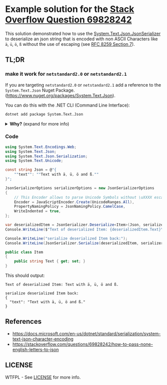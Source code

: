 # Example solution for the [Stack Overflow Question 69828242](https://stackoverflow.com/questions/69828242/how-to-pass-none-english-letters-to-json)

This solution demonstrated how to use the [System.Text.Json.JsonSerializer](https://docs.microsoft.com/en-us/dotnet/api/system.text.json.jsonserializer?view=net-6.0)
to deserialize an json string that is encoded with non ASCII Characters like `ä`, `ü`, `ö`, `ß` without the use of escaping (see [RFC 8259 Section 7](https://datatracker.ietf.org/doc/html/rfc8259#section-7)).

## TL;DR

### make it work for `netstandard2.0` or `netstandard2.1`

If you are targeting `netstandard2.0` or `netstandard2.1` add a reference to the `System.Text.Json` Nuget Package. (https://www.nuget.org/packages/System.Text.Json).

You can do this with the .NET CLI (Command Line Interface):
```bash
dotnet add package System.Text.Json
```
<details>
    <summary><b>Why?</b> (expand for more info)</summary>
    The Reason for this is that the <i>System.Text.Json</i> API's were first shipped with <i>.NET Core 3</i> (https://devblogs.microsoft.com/dotnet/try-the-new-system-text-json-apis/) and are therefore not included in the <i>netstandard2.0</i> or <i>netstandard2.1</i> framework, which existed before <i>.NET Core 3</i>.
</details>

### Code

```C#
using System.Text.Encodings.Web;
using System.Text.Json;
using System.Text.Json.Serialization;
using System.Text.Unicode;

const string Json = @"{
    ""text"": ""Text with ä, ü, ö and ß.""
}";

JsonSerializerOptions serializerOptions = new JsonSerializerOptions
{
    // This Encoder allows to parse Unicode Symbols without \uXXXX escaping
    Encoder = JavaScriptEncoder.Create(UnicodeRanges.All),
    PropertyNamingPolicy = JsonNamingPolicy.CamelCase,
    WriteIndented = true,
};

var deserializedItem = JsonSerializer.Deserialize<Item>(Json, serializerOptions);
Console.WriteLine($"Text of deserialized Item: {deserializedItem.Text}\n");

Console.WriteLine("serialize deserialized Item back:");
Console.WriteLine(JsonSerializer.Serialize(deserializedItem, serializerOptions));

public class Item
{
    public string Text { get; set; }
}
```

This should output:
```
Text of deserialized Item: Text with ä, ü, ö and ß.

serialize deserialized Item back:
{
  "text": "Text with ä, ü, ö and ß."
}
```

## References

- https://docs.microsoft.com/en-us/dotnet/standard/serialization/system-text-json-character-encoding
- https://stackoverflow.com/questions/69828242/how-to-pass-none-english-letters-to-json

## LICENSE

WTFPL - See [LICENSE](https://github.com/dviererbe/StackOverflow-Question-69828242-Example/blob/master/LICENSE) for more info.